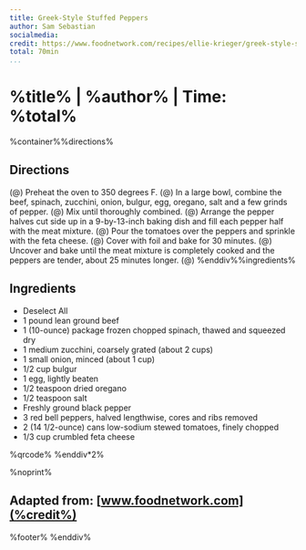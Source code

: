 ```yaml
---
title: Greek-Style Stuffed Peppers
author: Sam Sebastian
socialmedia:
credit: https://www.foodnetwork.com/recipes/ellie-krieger/greek-style-stuffed-peppers-recipe-1946946
total: 70min
...
```


# %title% | %author% | Time: %total%

%container%%directions%

## Directions

(@) Preheat the oven to 350 degrees F.
(@) In a large bowl, combine the beef, spinach, zucchini, onion, bulgur, egg, oregano, salt and a few grinds of pepper.
(@) Mix until thoroughly combined.
(@) Arrange the pepper halves cut side up in a 9-by-13-inch baking dish and fill each pepper half with the meat mixture.
(@) Pour the tomatoes over the peppers and sprinkle with the feta cheese.
(@) Cover with foil and bake for 30 minutes.
(@) Uncover and bake until the meat mixture is completely cooked and the peppers are tender, about 25 minutes longer.
(@) 
%enddiv%%ingredients%
## Ingredients
- Deselect All
- 1 pound lean ground beef
- 1 (10-ounce) package frozen chopped spinach, thawed and squeezed dry
- 1 medium zucchini, coarsely grated (about 2 cups)
- 1 small onion, minced (about 1 cup)
- 1/2 cup bulgur
- 1 egg, lightly beaten
- 1/2 teaspoon dried oregano
- 1/2 teaspoon salt
- Freshly ground black pepper
- 3 red bell peppers, halved lengthwise, cores and ribs removed
- 2 (14 1/2-ounce) cans low-sodium stewed tomatoes, finely chopped
- 1/3 cup crumbled feta cheese

%qrcode%
%enddiv*2%



%noprint%
## Adapted from: [www.foodnetwork.com](%credit%)
%footer%
%enddiv%

